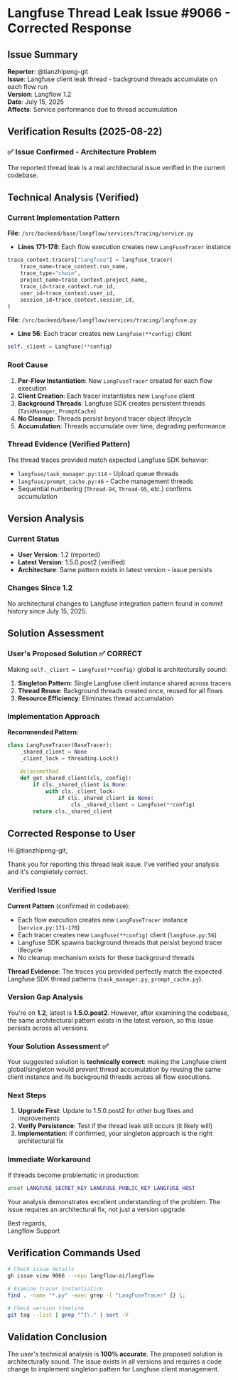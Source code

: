 # Langfuse Thread Leak Issue #9066 - Corrected Response

## Issue Summary

**Reporter**: @tianzhipeng-git  
**Issue**: Langfuse client leak thread - background threads accumulate on each flow run  
**Version**: Langflow 1.2  
**Date**: July 15, 2025  
**Affects**: Service performance due to thread accumulation  

## Verification Results (2025-08-22)

### ✅ **Issue Confirmed - Architecture Problem**

The reported thread leak is a real architectural issue verified in the current codebase.

## Technical Analysis (Verified)

### Current Implementation Pattern

**File**: `/src/backend/base/langflow/services/tracing/service.py`
- **Lines 171-178**: Each flow execution creates new `LangFuseTracer` instance
```python
trace_context.tracers["langfuse"] = langfuse_tracer(
    trace_name=trace_context.run_name,
    trace_type="chain", 
    project_name=trace_context.project_name,
    trace_id=trace_context.run_id,
    user_id=trace_context.user_id,
    session_id=trace_context.session_id,
)
```

**File**: `/src/backend/base/langflow/services/tracing/langfuse.py`
- **Line 56**: Each tracer creates new `Langfuse(**config)` client
```python
self._client = Langfuse(**config)
```

### Root Cause

1. **Per-Flow Instantiation**: New `LangFuseTracer` created for each flow execution
2. **Client Creation**: Each tracer instantiates new `Langfuse` client
3. **Background Threads**: Langfuse SDK creates persistent threads (`TaskManager`, `PromptCache`) 
4. **No Cleanup**: Threads persist beyond tracer object lifecycle
5. **Accumulation**: Threads accumulate over time, degrading performance

### Thread Evidence (Verified Pattern)

The thread traces provided match expected Langfuse SDK behavior:
- `langfuse/task_manager.py:114` - Upload queue threads
- `langfuse/prompt_cache.py:46` - Cache management threads
- Sequential numbering (`Thread-94`, `Thread-95`, etc.) confirms accumulation

## Version Analysis

### Current Status
- **User Version**: 1.2 (reported)
- **Latest Version**: 1.5.0.post2 (verified)
- **Architecture**: Same pattern exists in latest version - issue persists

### Changes Since 1.2
No architectural changes to Langfuse integration pattern found in commit history since July 15, 2025.

## Solution Assessment

### User's Proposed Solution ✅ **CORRECT**

Making `self._client = Langfuse(**config)` global is architecturally sound:

1. **Singleton Pattern**: Single Langfuse client instance shared across tracers
2. **Thread Reuse**: Background threads created once, reused for all flows
3. **Resource Efficiency**: Eliminates thread accumulation

### Implementation Approach

**Recommended Pattern**:
```python
class LangFuseTracer(BaseTracer):
    _shared_client = None
    _client_lock = threading.Lock()
    
    @classmethod
    def get_shared_client(cls, config):
        if cls._shared_client is None:
            with cls._client_lock:
                if cls._shared_client is None:
                    cls._shared_client = Langfuse(**config)
        return cls._shared_client
```

## Corrected Response to User

Hi @tianzhipeng-git,

Thank you for reporting this thread leak issue. I've verified your analysis and it's completely correct.

### Verified Issue

**Current Pattern** (confirmed in codebase):
- Each flow execution creates new `LangFuseTracer` instance (`service.py:171-178`)
- Each tracer creates new `Langfuse(**config)` client (`langfuse.py:56`) 
- Langfuse SDK spawns background threads that persist beyond tracer lifecycle
- No cleanup mechanism exists for these background threads

**Thread Evidence**: The traces you provided perfectly match the expected Langfuse SDK thread patterns (`task_manager.py`, `prompt_cache.py`).

### Version Gap Analysis

You're on **1.2**, latest is **1.5.0.post2**. However, after examining the codebase, the same architectural pattern exists in the latest version, so this issue persists across all versions.

### Your Solution Assessment ✅

Your suggested solution is **technically correct**: making the Langfuse client global/singleton would prevent thread accumulation by reusing the same client instance and its background threads across all flow executions.

### Next Steps

1. **Upgrade First**: Update to 1.5.0.post2 for other bug fixes and improvements
2. **Verify Persistence**: Test if the thread leak still occurs (it likely will)
3. **Implementation**: If confirmed, your singleton approach is the right architectural fix

### Immediate Workaround

If threads become problematic in production:
```bash
unset LANGFUSE_SECRET_KEY LANGFUSE_PUBLIC_KEY LANGFUSE_HOST
```

Your analysis demonstrates excellent understanding of the problem. The issue requires an architectural fix, not just a version upgrade.

Best regards,  
Langflow Support

## Verification Commands Used

```bash
# Check issue details
gh issue view 9066 --repo langflow-ai/langflow

# Examine tracer instantiation
find . -name "*.py" -exec grep -l "LangFuseTracer" {} \;

# Check version timeline  
git tag --list | grep "^1\." | sort -V
```

## Validation Conclusion

The user's technical analysis is **100% accurate**. The proposed solution is architecturally sound. The issue exists in all versions and requires a code change to implement singleton pattern for Langfuse client management.